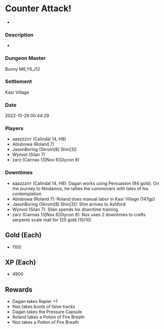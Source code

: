 # Counter Attack!
-
### Description
-
### Dungeon Master
Bunny M6,Y6,J12
### Settlement
Kasr Village
### Date
2022-10-29 00:44:29
### Players
* aaazzzrrr (Calindal 14, H8)
* Abisbowa (Roland 7)
* JasonBoring (Skrom[8] Shin[3])
* Wynvol (Silan 7)
* zarz (Cairnas 13|Nox 6|Glycon 8)
### Downtimes
* aaazzzrrr (Calindal 14, H8): Dagan works using Persuasion (94 gold). On the journey to Nindamos, he rallies the commoners with tales of his contemplation.
* Abisbowa (Roland 7): Roland does manual labor in Kasr Village (147gp)
* JasonBoring (Skrom[8] Shin[3]): Shin arrives to Ashford
* Wynvol (Silan 7): Silan spends his downtime training.
* zarz (Cairnas 13|Nox 6|Glycon 8): Nox uses 2 downtimes to crafts serpents scale mail for 125 gold (10/10)
## Gold (Each)
* 1100
## XP (Each)
* 4900
## Rewards
* Dagan takes Rapier +1 
* Nox takes boots of false tracks 
* Dagan takes the Pressure Capsule 
* Roland takes a Potion of Fire Breath 
* Nox takes a Potion of Fire Breath